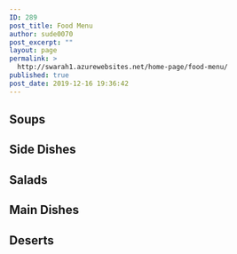 ```yaml
---
ID: 289
post_title: Food Menu
author: sude0070
post_excerpt: ""
layout: page
permalink: >
  http://swarah1.azurewebsites.net/home-page/food-menu/
published: true
post_date: 2019-12-16 19:36:42
---
```

<!-- wp:group -->
<div class="wp-block-group"><div class="wp-block-group__inner-container"><!-- wp:heading -->
<h2>Soups </h2>
<!-- /wp:heading --></div></div>
<!-- /wp:group -->

<!-- wp:woocommerce/product-category {"categories":[22],"align":"wide"} /-->

<!-- wp:heading -->
<h2>Side Dishes</h2>
<!-- /wp:heading -->

<!-- wp:woocommerce/product-category {"categories":[23],"align":"wide"} /-->

<!-- wp:heading -->
<h2>Salads</h2>
<!-- /wp:heading -->

<!-- wp:woocommerce/product-category {"categories":[25]} /-->

<!-- wp:heading -->
<h2>Main Dishes</h2>
<!-- /wp:heading -->

<!-- wp:woocommerce/product-category {"categories":[24],"align":"wide"} /-->

<!-- wp:woocommerce/product-category {"categories":[26]} /-->

<!-- wp:heading -->
<h2>Deserts</h2>
<!-- /wp:heading -->

<!-- wp:woocommerce/product-category {"categories":[27],"align":"wide"} /-->